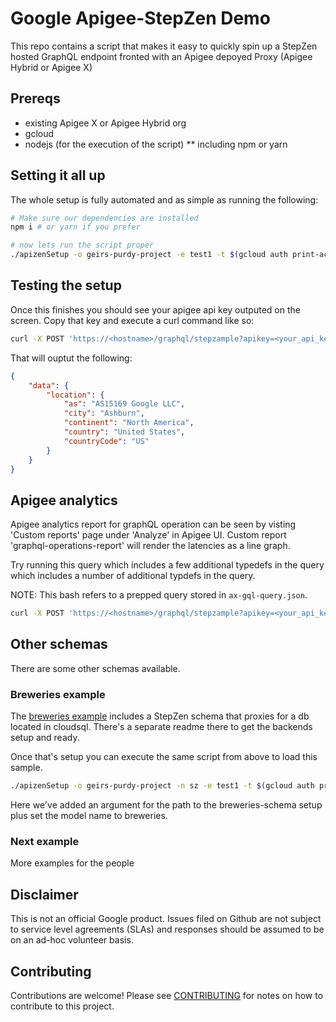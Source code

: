 # Google Apigee-StepZen Demo
This repo contains a script that makes it easy to quickly spin up a StepZen hosted GraphQL endpoint fronted
with an Apigee depoyed Proxy (Apigee Hybrid or Apigee X)

## Prereqs
* existing Apigee X or Apigee Hybrid org 
* gcloud
* nodejs (for the execution of the script)
 ** including npm or yarn

## Setting it all up
The whole setup is fully automated and as simple as running the following:
```bash
# Make sure our dependencies are installed
npm i # or yarn if you prefer

# now lets run the script proper
./apizenSetup -o geirs-purdy-project -e test1 -t $(gcloud auth print-access-token) -i $(gcloud auth print-identity-token) -z
```

## Testing the setup
Once this finishes you should see your apigee api key outputed on the screen. Copy that key and execute a curl command like so:

```bash
curl -X POST 'https://<hostname>/graphql/stepzample?apikey=<your_api_key>' -H 'Accept-Encoding: gzip, deflate, br' -H 'Content-Type: application/json' -H 'Accept: application/json' --data-binary '{"query":"{\n  location(ip: \"8.8.8.8\") {\n    as\n    city\n    continent\n    country\n    countryCode\n  }\n}","variables":{}}' --compressed
```

That will ouptut the following:
```json
{
	"data": {
		"location": {
			"as": "AS15169 Google LLC",
			"city": "Ashburn",
			"continent": "North America",
			"country": "United States",
			"countryCode": "US"
		}
	}
}
```

## Apigee analytics
Apigee analytics report for graphQL operation can be seen by visting 'Custom reports' page 
under 'Analyze' in Apigee UI.
Custom report 'graphql-operations-report' will render the latencies as a line graph.

Try running this query which includes a few additional typedefs in the query which includes a number of additional typdefs in the query.

NOTE: This bash refers to a prepped query stored in `ax-gql-query.json`.

```bash
curl -X POST 'https://<hostname>/graphql/stepzample?apikey=<your_api_key>'    -H 'Accept-Encoding: gzip, deflate, br' -H 'Content-Type: application/json' -H 'Accept: application/json' --compressed -d @ax-gql-query.json
```

## Other schemas
There are some other schemas available. 

### Breweries example
The [breweries example](stepzen-breweries-example) includes a StepZen schema that proxies for a db
located in cloudsql. There's a separate readme there to get the backends setup and ready.

Once that's setup you can execute the same script from above to load this sample.

```bash
./apizenSetup -o geirs-purdy-project -n sz -e test1 -t $(gcloud auth print-access-token) -i $(gcloud auth print-identity-token) -m breweries -S stepzen-breweries-example
```

Here we've added an argument for the path to the breweries-schema setup plus set the model name to breweries.

### Next example
More examples for the people

## Disclaimer

This is not an official Google product. Issues filed on Github are not subject
to service level agreements (SLAs) and responses should be assumed to be on an
ad-hoc volunteer basis.

## Contributing

Contributions are welcome! Please see [CONTRIBUTING](CONTRIBUTING.md) for notes
on how to contribute to this project.
